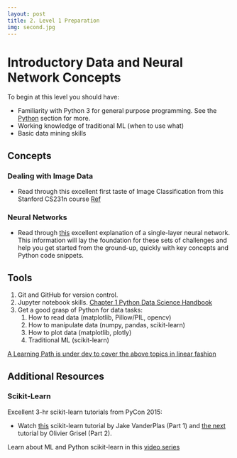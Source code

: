 ```yaml
---
layout: post
title: 2. Level 1 Preparation
img: second.jpg
---
```


# Introductory Data and Neural Network Concepts

To begin at this level you should have:

- Familiarity with Python 3 for general purpose programming.  See the [Python](../python) section for more.
- Working knowledge of traditional ML (when to use what)
- Basic data mining skills

## Concepts

### Dealing with Image Data

- Read through this excellent first taste of Image Classification from this Stanford CS231n course [Ref](http://cs231n.github.io/classification/)

### Neural Networks

* Read through [this](http://sebastianraschka.com/Articles/2015_singlelayer_neurons.html) excellent explanation of a single-layer neural network.  This information will lay the foundation for these sets of challenges and help you get started from the ground-up, quickly with key concepts and Python code snippets.


## Tools

1. Git and GitHub for version control.
2. Jupyter notebook skills. [Chapter 1 Python Data Science Handbook](https://jakevdp.github.io/PythonDataScienceHandbook/)
1. Get a good grasp of Python for data tasks:
    1. How to read data (matplotlib, Pillow/PIL, opencv)
    2. How to manipulate data (numpy, pandas, scikit-learn) 
    3. How to plot data (matplotlib, plotly)
    4. Traditional ML (scikit-learn)

[A Learning Path is under dev to cover the above topics in linear fashion]()

## Additional Resources

### Scikit-Learn

Excellent 3-hr scikit-learn tutorials from PyCon 2015:

- Watch [this](https://www.youtube.com/watch?v=L7R4HUQ-eQ0) scikit-learn tutorial by Jake VanderPlas (Part 1) and [the next](https://www.youtube.com/watch?v=oGqGxvqA9-k) tutorial by Olivier Grisel (Part 2).

Learn about ML and Python scikit-learn in this [video series](https://www.youtube.com/playlist?list=PL5-da3qGB5ICeMbQuqbbCOQWcS6OYBr5A)


